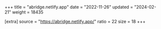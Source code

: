 +++
title = "abridge.netlify.app"
date = "2022-11-26"
updated = "2024-02-21"
weight = 18435

[extra]
source = "https://abridge.netlify.app/"
ratio = 22
size = 18
+++
